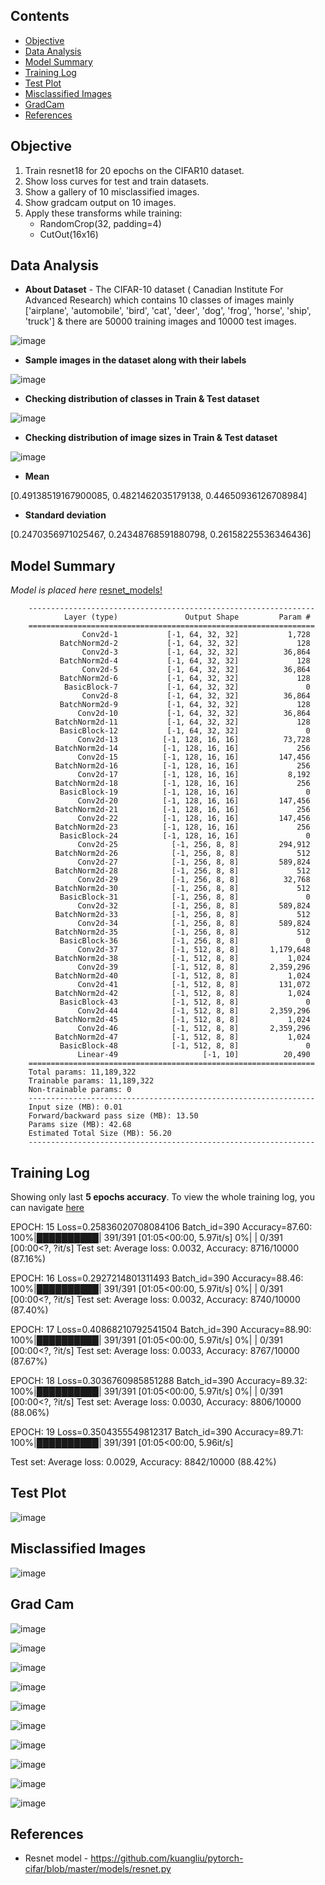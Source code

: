 ## Contents

- [Objective](#objective)
- [Data Analysis](#data-analysis) 
- [Model Summary](#model-summary)
- [Training Log](#training-log)
- [Test Plot](#test-plot)
- [Misclassified Images](#misclassified-images)
- [GradCam](#gradcam)
- [References](#references) 



## Objective

1. Train resnet18 for 20 epochs on the CIFAR10 dataset.
2. Show loss curves for test and train datasets.
3. Show a gallery of 10 misclassified images.
4. Show gradcam output on 10 images.
5. Apply these transforms while training:
    - RandomCrop(32, padding=4) 
    - CutOut(16x16)


## Data Analysis


- **About Dataset** - The CIFAR-10 dataset ( Canadian Institute For Advanced Research) which contains 10 classes of images mainly ['airplane', 'automobile', 'bird', 'cat', 'deer', 'dog', 'frog', 'horse', 'ship', 'truck'] & there are 50000 training images and 10000 test images.

![image](https://user-images.githubusercontent.com/47082769/123464083-006b9680-d60a-11eb-8ad6-bf80d7b3cb0c.png)


- **Sample images in the dataset along with their labels**

![image](https://user-images.githubusercontent.com/47082769/123464209-28f39080-d60a-11eb-8acf-91f5028a923c.png)

- **Checking distribution of classes in Train & Test dataset**

![image](https://user-images.githubusercontent.com/47082769/123464595-a7503280-d60a-11eb-9d36-4a3cac351752.png)

- **Checking distribution of image sizes in Train & Test dataset**

![image](https://user-images.githubusercontent.com/47082769/123464717-cea6ff80-d60a-11eb-90fb-d7531eca3d11.png)

- **Mean**

[0.49138519167900085, 0.4821462035179138, 0.44650936126708984]

- **Standard deviation**

[0.2470356971025467, 0.24348768591880798, 0.26158225536346436]


## Model Summary


_Model is placed here_ [resnet_models!](https://github.com/karthikmohan1702/vision_wrapper/blob/main/model/resnet_models.py)

        ----------------------------------------------------------------
                Layer (type)               Output Shape         Param #
        ================================================================
                    Conv2d-1           [-1, 64, 32, 32]           1,728
               BatchNorm2d-2           [-1, 64, 32, 32]             128
                    Conv2d-3           [-1, 64, 32, 32]          36,864
               BatchNorm2d-4           [-1, 64, 32, 32]             128
                    Conv2d-5           [-1, 64, 32, 32]          36,864
               BatchNorm2d-6           [-1, 64, 32, 32]             128
                BasicBlock-7           [-1, 64, 32, 32]               0
                    Conv2d-8           [-1, 64, 32, 32]          36,864
               BatchNorm2d-9           [-1, 64, 32, 32]             128
                   Conv2d-10           [-1, 64, 32, 32]          36,864
              BatchNorm2d-11           [-1, 64, 32, 32]             128
               BasicBlock-12           [-1, 64, 32, 32]               0
                   Conv2d-13          [-1, 128, 16, 16]          73,728
              BatchNorm2d-14          [-1, 128, 16, 16]             256
                   Conv2d-15          [-1, 128, 16, 16]         147,456
              BatchNorm2d-16          [-1, 128, 16, 16]             256
                   Conv2d-17          [-1, 128, 16, 16]           8,192
              BatchNorm2d-18          [-1, 128, 16, 16]             256
               BasicBlock-19          [-1, 128, 16, 16]               0
                   Conv2d-20          [-1, 128, 16, 16]         147,456
              BatchNorm2d-21          [-1, 128, 16, 16]             256
                   Conv2d-22          [-1, 128, 16, 16]         147,456
              BatchNorm2d-23          [-1, 128, 16, 16]             256
               BasicBlock-24          [-1, 128, 16, 16]               0
                   Conv2d-25            [-1, 256, 8, 8]         294,912
              BatchNorm2d-26            [-1, 256, 8, 8]             512
                   Conv2d-27            [-1, 256, 8, 8]         589,824
              BatchNorm2d-28            [-1, 256, 8, 8]             512
                   Conv2d-29            [-1, 256, 8, 8]          32,768
              BatchNorm2d-30            [-1, 256, 8, 8]             512
               BasicBlock-31            [-1, 256, 8, 8]               0
                   Conv2d-32            [-1, 256, 8, 8]         589,824
              BatchNorm2d-33            [-1, 256, 8, 8]             512
                   Conv2d-34            [-1, 256, 8, 8]         589,824
              BatchNorm2d-35            [-1, 256, 8, 8]             512
               BasicBlock-36            [-1, 256, 8, 8]               0
                   Conv2d-37            [-1, 512, 8, 8]       1,179,648
              BatchNorm2d-38            [-1, 512, 8, 8]           1,024
                   Conv2d-39            [-1, 512, 8, 8]       2,359,296
              BatchNorm2d-40            [-1, 512, 8, 8]           1,024
                   Conv2d-41            [-1, 512, 8, 8]         131,072
              BatchNorm2d-42            [-1, 512, 8, 8]           1,024
               BasicBlock-43            [-1, 512, 8, 8]               0
                   Conv2d-44            [-1, 512, 8, 8]       2,359,296
              BatchNorm2d-45            [-1, 512, 8, 8]           1,024
                   Conv2d-46            [-1, 512, 8, 8]       2,359,296
              BatchNorm2d-47            [-1, 512, 8, 8]           1,024
               BasicBlock-48            [-1, 512, 8, 8]               0
                   Linear-49                   [-1, 10]          20,490
        ================================================================
        Total params: 11,189,322
        Trainable params: 11,189,322
        Non-trainable params: 0
        ----------------------------------------------------------------
        Input size (MB): 0.01
        Forward/backward pass size (MB): 13.50
        Params size (MB): 42.68
        Estimated Total Size (MB): 56.20
        ----------------------------------------------------------------

## Training Log
Showing only last **5 epochs accuracy**. To view the whole training log, you can navigate [here](https://github.com/karthikmohan1702/EVA6/blob/main/S8_Resnet_GradCam/Resnet_Grad_CAM.ipynb) 

EPOCH: 15
Loss=0.25836020708084106 Batch_id=390 Accuracy=87.60: 100%|██████████| 391/391 [01:05<00:00,  5.97it/s]
  0%|          | 0/391 [00:00<?, ?it/s]
Test set: Average loss: 0.0032, Accuracy: 8716/10000 (87.16%)

EPOCH: 16
Loss=0.2927214801311493 Batch_id=390 Accuracy=88.46: 100%|██████████| 391/391 [01:05<00:00,  5.97it/s]
  0%|          | 0/391 [00:00<?, ?it/s]
Test set: Average loss: 0.0032, Accuracy: 8740/10000 (87.40%)

EPOCH: 17
Loss=0.40868210792541504 Batch_id=390 Accuracy=88.90: 100%|██████████| 391/391 [01:05<00:00,  5.97it/s]
  0%|          | 0/391 [00:00<?, ?it/s]
Test set: Average loss: 0.0033, Accuracy: 8767/10000 (87.67%)

EPOCH: 18
Loss=0.3036760985851288 Batch_id=390 Accuracy=89.32: 100%|██████████| 391/391 [01:05<00:00,  5.97it/s]
  0%|          | 0/391 [00:00<?, ?it/s]
Test set: Average loss: 0.0030, Accuracy: 8806/10000 (88.06%)

EPOCH: 19
Loss=0.3504355549812317 Batch_id=390 Accuracy=89.71: 100%|██████████| 391/391 [01:05<00:00,  5.96it/s]

Test set: Average loss: 0.0029, Accuracy: 8842/10000 (88.42%)


## Test Plot

![image](https://user-images.githubusercontent.com/47082769/124327988-675af380-dba6-11eb-914d-ca1a706bfeda.png)


## Misclassified Images

![image](https://user-images.githubusercontent.com/47082769/124328057-85c0ef00-dba6-11eb-8fc3-d9ebf7bd125a.png)

## Grad Cam

![image](https://user-images.githubusercontent.com/47082769/124328394-244d5000-dba7-11eb-8012-e5c1cecee4dd.png)

![image](https://user-images.githubusercontent.com/47082769/124328380-1e576f00-dba7-11eb-9437-c897ac6284de.png)

![image](https://user-images.githubusercontent.com/47082769/124328359-18fa2480-dba7-11eb-9d18-721b56d27b68.png)

![image](https://user-images.githubusercontent.com/47082769/124328349-14ce0700-dba7-11eb-9dc6-4fefd0d6b072.png)

![image](https://user-images.githubusercontent.com/47082769/124328333-0e3f8f80-dba7-11eb-87db-690960699ab9.png)

![image](https://user-images.githubusercontent.com/47082769/124328298-fc5dec80-dba6-11eb-91ba-ad80fcddf989.png)

![image](https://user-images.githubusercontent.com/47082769/124328284-f536de80-dba6-11eb-8987-1c5f088bfec3.png)

![image](https://user-images.githubusercontent.com/47082769/124328271-ed773a00-dba6-11eb-93b0-8365f380c2cb.png)

![image](https://user-images.githubusercontent.com/47082769/124328218-d9cbd380-dba6-11eb-8926-bc3a6e77bbd1.png)

![image](https://user-images.githubusercontent.com/47082769/124328162-bd2f9b80-dba6-11eb-9f29-1af89159ae01.png)


## References

- Resnet model - https://github.com/kuangliu/pytorch-cifar/blob/master/models/resnet.py 


  
